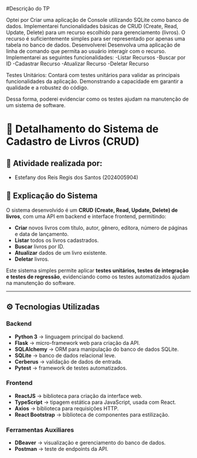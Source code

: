#Descrição do TP

Optei por Criar uma aplicação de Console utilizando SQLite como banco de dados. Implementarei funcionalidades básicas de CRUD (Create, Read, Update,
Delete) para um recurso escolhido para gerenciamento (livros). O recurso é suficientemente simples para ser representado por apenas uma tabela no banco de dados. Desenvolverei Desenvolva uma aplicação de linha de comando que permita ao usuário interagir com o recurso. Implementarei as seguintes funcionalidades:
-Listar Recursos 
-Buscar por ID
-Cadastrar Recurso
-Atualizar Recurso
-Deletar Recurso

Testes Unitários: Contará com testes unitários para validar as principais funcionalidades da aplicação. Demonstrando a capacidade em garantir a qualidade e a robustez do código.

Dessa forma, poderei evidenciar como os testes ajudam na manutenção de um sistema de software.

# 📌 Detalhamento do Sistema de Cadastro de Livros (CRUD)

## 👥 Atividade realizada por:
- Estefany dos Reis Regis dos Santos (2024005904)

## 📝 Explicação do Sistema
O sistema desenvolvido é um **CRUD (Create, Read, Update, Delete) de livros**, com uma API em backend e interface frontend, permitindo:  

- **Criar** novos livros com título, autor, gênero, editora, número de páginas e data de lançamento.  
- **Listar** todos os livros cadastrados.  
- **Buscar** livros por ID.  
- **Atualizar** dados de um livro existente.  
- **Deletar** livros.  

Este sistema simples permite aplicar **testes unitários, testes de integração e testes de regressão**, evidenciando como os testes automatizados ajudam na manutenção do software.  

---

## ⚙️ Tecnologias Utilizadas

### Backend
- **Python 3** → linguagem principal do backend.  
- **Flask** → micro-framework web para criação da API.  
- **SQLAlchemy** → ORM para manipulação do banco de dados SQLite.  
- **SQLite** → banco de dados relacional leve.  
- **Cerberus** → validação de dados de entrada.  
- **Pytest** → framework de testes automatizados.  

### Frontend
- **ReactJS** → biblioteca para criação da interface web.  
- **TypeScript** → tipagem estática para JavaScript, usada com React.  
- **Axios** → biblioteca para requisições HTTP.  
- **React Bootstrap** → biblioteca de componentes para estilização.  

### Ferramentas Auxiliares
- **DBeaver** → visualização e gerenciamento do banco de dados.  
- **Postman** → teste de endpoints da API.
